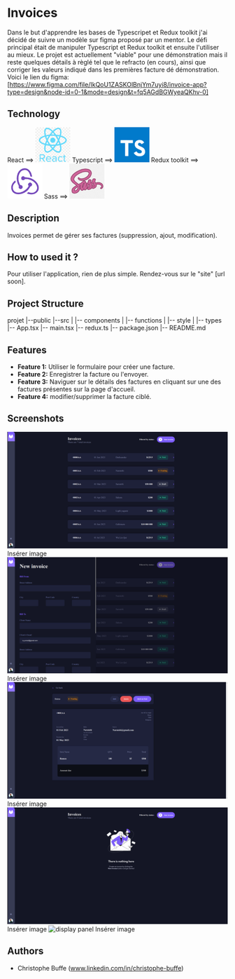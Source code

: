 # Invoices

Dans le but d'apprendre les bases de Typescripet et Redux toolkit j'ai décidé de suivre un modèle sur figma proposé par un mentor. Le défi principal était de manipuler Typescript et Redux toolkit et ensuite l'utiliser au mieux. Le projet est actuellement "viable" pour une démonstration mais il reste quelques détails à règlé tel que le refracto (en cours), ainsi que corriger les valeurs indiqué dans les premières facture dé démonstration.
Voici le lien du figma:
[https://www.figma.com/file/IkQoU1ZASKOlBnjYm7uyi8/invoice-app?type=design&node-id=0-1&mode=design&t=fq5AGdBGWyeaQKhv-0]

## Technology
React ==> <img src="./src/assets/readme/react_readme.png" alt="react icon" max-width="80px" height="80px" />
Typescript ==> <img src="./src/assets/readme/typescript_readME.png" alt="react icon" max-width="80px" height="80px" />
Redux toolkit ==> <img src="./src/assets/readme/reduxToolkit_readME.png" alt="react icon" max-width="80px" height="80px" />
Sass ==> <img src="./src/assets/readme/sass_readME.png" alt="react icon" max-width="80px" height="80px" />

## Description

Invoices permet de gérer ses factures (suppression, ajout, modification).

## How to used it ?

Pour utiliser l'application, rien de plus simple. Rendez-vous sur le "site" [url soon].

## Project Structure

projet
|--public
|--src
|   |-- components
|   |-- functions
|   |-- style
|   |-- types
|-- App.tsx
|-- main.tsx
|-- redux.ts
|-- package.json
|-- README.md

<!-- project
├── public
├── src
│   ├── components
│   ├── functions
│   ├── style
│   └── types
├── App.tsx
├── main.tsx
├── redux.ts
├── package.json
└── README.md -->
## Features

- **Feature 1:** Utiliser le formulaire pour créer une facture.
- **Feature 2:** Enregistrer la facture ou l'envoyer.
- **Feature 3:** Naviguer sur le détails des factures en cliquant sur une des factures présentes sur la page d'accueil.
- **Feature 4:** modifier/supprimer la facture ciblé.

## Screenshots

![Home Screen](./src/assets/readme/screenInvoice1.png) Insérer image
![Choose color](./src/assets/readme/screenInvoice2.png) Insérer image
![multi color](./src/assets/readme/screenInvoice3.png) Insérer image
![choose panel](./src/assets/readme/screenInvoice4.png) Insérer image
![display panel](./src/assets/readme/screenInvoice5.png) Insérer image

## Authors

- Christophe Buffe (www.linkedin.com/in/christophe-buffe)
